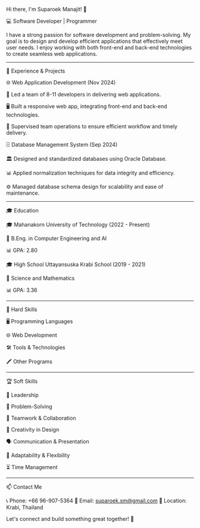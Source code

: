 Hi there, I'm Suparoek Manajit! 👋

💻 Software Developer | Programmer

I have a strong passion for software development and problem-solving. My goal is to design and develop efficient applications that effectively meet user needs. I enjoy working with both front-end and back-end technologies to create seamless web applications.


---

🚀 Experience & Projects

🌐 Web Application Development (Nov 2024)

💼 Led a team of 8-11 developers in delivering web applications.

🖥️ Built a responsive web app, integrating front-end and back-end technologies.

🔄 Supervised team operations to ensure efficient workflow and timely delivery.


🗄️ Database Management System (Sep 2024)

🏛️ Designed and standardized databases using Oracle Database.

📊 Applied normalization techniques for data integrity and efficiency.

⚙️ Managed database schema design for scalability and ease of maintenance.



---

🎓 Education

🎓 Mahanakorn University of Technology (2022 - Present)

📖 B.Eng. in Computer Engineering and AI

📊 GPA: 2.80


🎓 High School Uttayansuska Krabi School (2019 - 2021)

🔬 Science and Mathematics

📊 GPA: 3.36




---

🔧 Hard Skills

🖥️ Programming Languages

    

🌐 Web Development

   

🛠️ Tools & Technologies

   

🖍️ Other Programs

   


---

🏆 Soft Skills

🏅 Leadership

🧩 Problem-Solving

🤝 Teamwork & Collaboration

🎨 Creativity in Design

🗣️ Communication & Presentation

🔄 Adaptability & Flexibility

⏳ Time Management



---

📫 Contact Me

📞 Phone: +66 96-907-5364
📧 Email: suparoek.sm@gmail.com
📍 Location: Krabi, Thailand

Let's connect and build something great together! 🚀

